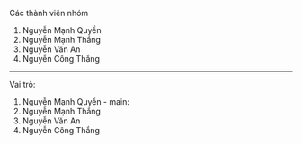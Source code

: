 Các thành viên nhóm
1. Nguyễn Mạnh Quyền
2. Nguyễn Mạnh Thắng
3. Nguyễn Văn An
4. Nguyễn Công Thắng
------------------------
Vai trò:
1. Nguyễn Mạnh Quyền - main: 
2. Nguyễn Mạnh Thắng
3. Nguyễn Văn An
4. Nguyễn Công Thắng
